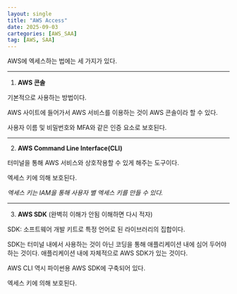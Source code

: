 ```yaml
---
layout: single
title: "AWS Access"
date: 2025-09-03
cartegories: [AWS_SAA]
tag: [AWS, SAA]
---
```



AWS에 엑세스하는 법에는 세 가지가 있다.

- - -

1. **AWS 콘솔**

기본적으로 사용하는 방법이다.

AWS 사이트에 들어가서 AWS 서비스를 이용하는 것이 AWS 콘솔이라 할 수 있다.

사용자 이름 및 비밀번호와 MFA와 같은 인증 요소로 보호된다.

- - -

2. **AWS Command Line Interface(CLI)**

터미널을 통해 AWS 서비스와 상호작용할 수 있게 해주는 도구이다.

엑세스 키에 의해 보호된다.

*엑세스 키는 IAM을 통해 사용자 별 엑세스 키를 만들 수 있다.*

- - -

3. **AWS SDK** (완벽히 이해가 안됨 이해하면 다시 적자)

SDK: 소프트웨어 개발 키트로 특정 언어로 된 라이브러리의 집합이다.

SDK는 터미널 내에서 사용하는 것이 아닌 코딩을 통해 애플리케이션 내에 심어 두어야 하는 것이다.
애플리케이션 내에 자체적으로 AWS SDK가 있는 것이다.

AWS CLI 역시 파이썬용 AWS SDK에 구축되어 있다.

엑세스 키에 의해 보호된다.


